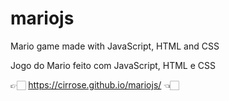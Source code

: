 # mariojs

 Mario game made with JavaScript, HTML and CSS  

 Jogo do Mario feito com JavaScript, HTML e CSS  

👉🏻 https://cirrose.github.io/mariojs/ 👈🏻
